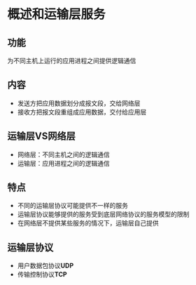 <!--
 * @Descripttion: 
 * @version: 
 * @Author: WangQing
 * @email: 2749374330@qq.com
 * @Date: 2019-12-03 14:06:18
 * @LastEditors: WangQing
 * @LastEditTime: 2019-12-03 14:42:57
 -->
# 概述和运输层服务

## 功能

为不同主机上运行的应用进程之间提供逻辑通信

## 内容

- 发送方把应用数据划分成报文段，交给网络层
- 接收方把报文段重组成应用数据，交付给应用层

## 运输层VS网络层

- 网络层：不同主机之间的逻辑通信
- 运输层：应用进程之间的逻辑通信

## 特点

- 不同的运输层协议可能提供不一样的服务
- 运输层协议能够提供的服务受到底层网络协议的服务模型的限制
- 在网络层不提供某些服务的情况下，运输层自己提供

## 运输层协议

- 用户数据包协议**UDP**
- 传输控制协议**TCP**